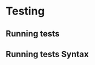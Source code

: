 <!-- Space: ~815773537 -->
<!-- Parent: GithubPage -->
<!-- Title: Testing GithubPage -->

# Testing

## Running tests

## Running tests Syntax
